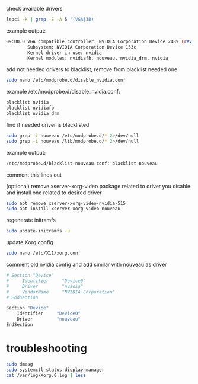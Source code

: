 check available drivers
```bash
lspci -k | grep -E -A 5 '(VGA|3D)'
```
example output:
```bash
09:00.0 VGA compatible controller: NVIDIA Corporation Device 2489 (rev a1)
        Subsystem: NVIDIA Corporation Device 153c
        Kernel driver in use: nvidia
        Kernel modules: nvidiafb, nouveau, nvidia_drm, nvidia
```
add not needed drivers to blacklist, remove from blacklist needed one
```bash
sudo nano /etc/modprobe.d/disable_nvidia.conf
```
example /etc/modprobe.d/disable_nvidia.conf:
```bash
blacklist nvidia
blacklist nvidiafb
blacklist nvidia_drm
```
find if needed driver is blacklisted
```bash
sudo grep -i nouveau /etc/modprobe.d/* 2>/dev/null
sudo grep -i nouveau /lib/modprobe.d/* 2>/dev/null
```
example output:
```bash
/etc/modprobe.d/blacklist-nouveau.conf: blacklist nouveau
```
comment this lines out

(optional) remove xserver-xorg-video package related to driver you disable and install one related to desired driver
```bash
sudo apt remove xserver-xorg-video-nvidia-515
sudo apt install xserver-xorg-video-nouveau
```

regenerate initramfs
```bash
sudo update-initramfs -u
```

update Xorg config
```bash
sudo nano /etc/X11/xorg.conf
```
comment old nvidia config and add similar with nouveau as driver
```bash
# Section "Device"
#     Identifier     "Device0"
#     Driver         "nvidia"
#     VendorName     "NVIDIA Corporation"
# EndSection

Section "Device"
    Identifier     "Device0"
    Driver         "nouveau"
EndSection
```

# troubleshooting
```bash
sudo dmesg
sudo systemctl status display-manager
cat /var/log/Xorg.0.log | less
```
